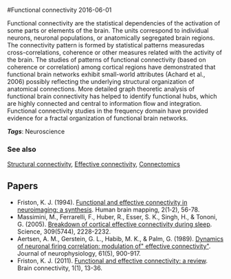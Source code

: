 
#Functional connectivity
2016-06-01

Functional connectivity are the statistical dependencies of the activation of some parts or elements of the brain. The units correspond to individual neurons, neuronal populations, or anatomically segregated brain regions. The connectivity pattern is formed by statistical patterns measuredas cross-correlations, coherence or other measures related with the activity of the brain.
The studies of patterns of functional connectivity (based on coherence or correlation) among cortical regions have demonstrated that functional brain networks exhibit small-world attributes (Achard et al., 2006) possibly reflecting the underlying structural organization of anatomical connections. More detailed graph theoretic analysis of functional brain connectivity has helped to identify functional hubs, which are highly connected and central to information flow and integration. Functional connectivity studies in the frequency domain have provided evidence for a fractal organization of functional brain networks.

***Tags***: Neuroscience

### See also
[Structural connectivity](/structural_connectivity), [Effective connectivity](/effective_connectivity), [Connectomics](/connectomics)
## Papers
* Friston, K. J. (1994). [Functional and effective connectivity in neuroimaging: a synthesis](http://citeseerx.ist.psu.edu/viewdoc/download?doi=10.1.1.516.9874&rep=rep1&type=pdf). Human brain mapping, 2(1‐2), 56-78.
* Massimini, M., Ferrarelli, F., Huber, R., Esser, S. K., Singh, H., & Tononi, G. (2005). [Breakdown of cortical effective connectivity during sleep](ftp://ftp.psy.gla.ac.uk/pub/gregor/tmseeg4Marine/massimini%20Science%202005.pdf). Science, 309(5744), 2228-2232.
* Aertsen, A. M., Gerstein, G. L., Habib, M. K., & Palm, G. (1989). [Dynamics of neuronal firing correlation: modulation of" effective connectivity"](http://citeseerx.ist.psu.edu/viewdoc/download?doi=10.1.1.324.6767&rep=rep1&type=pdf). Journal of neurophysiology, 61(5), 900-917.
* Friston, K. J. (2011). [Functional and effective connectivity: a review](http://cercor.oxfordjournals.org/content/17/10/2400.long). Brain connectivity, 1(1), 13-36.


